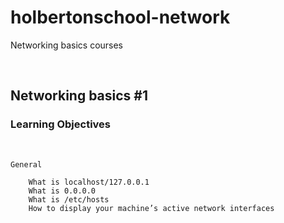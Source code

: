 # holbertonschool-network
Networking basics courses

$~$

## Networking basics #1


### Learning Objectives

$~$

```
General

    What is localhost/127.0.0.1
    What is 0.0.0.0
    What is /etc/hosts
    How to display your machine’s active network interfaces

```